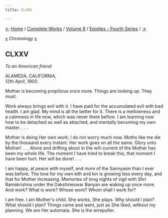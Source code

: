 ```yaml
---
title: CLXXV

---
```

<div>

[←](174_joe.htm) [Home](../../../index.htm) /
[Complete-Works](../../complete_works.htm) / [Volume
8](../volume_8_contents.htm) / [Epistles – Fourth
Series](epistles_fourth_series_contents.htm) / [→](176_joe.htm)

  

[«](174_joe.htm) Chronology
[»](../../volume_7/epistles_third_series/51_mr_leggett.htm)

## CLXXV

*To an American friend*

ALAMEDA, CALIFORNIA,  
*12th April, 1900*.

Mother is becoming propitious once more. Things are looking up. They
must.

Work always brings evil with it. I have paid for the accumulated evil
with bad health. I am glad. My mind is all the better for it. There is a
mellowness and a calmness in life now, which was never there before. I
am learning now how to be detached as well as attached, and mentally
becoming my own master. . . .

Mother is doing Her own work; I do not worry much now. Moths like me die
by the thousand every instant. Her work goes on all the same. Glory unto
Mother! . . . Alone and drifting about in the will-current of the Mother
has been my whole life. The moment I have tried to break this, that
moment I have been hurt. Her will be done! . . .

I am happy, at peace with myself, and more of the Sannyasin than I ever
was before. The love for my own kith and kin is growing less every day,
and that for Mother increasing. Memories of long nights of vigil with
Shri Ramakrishna under the Dakshineswar Banyan are waking up once more.
And work? What is work? Whose work? Whom shall I work for?

I am free. I am Mother's child. She works, She plays. Why should I plan?
What should I plan? Things came and went, just as She liked, without my
planning. We are Her automata. She is the wirepuller.

</div>
